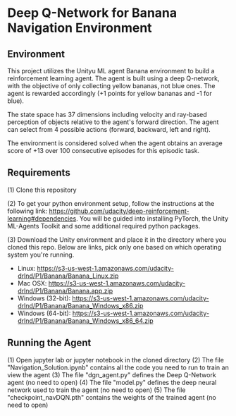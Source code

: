 # Deep Q-Network for Banana Navigation Environment

## Environment
This project utilizes the Unityu ML agent Banana environment to build a reinforcement learning agent. The agent is built using a deep Q-network, with the objective of only collecting yellow bananas, not blue ones. The agent is rewarded accordingly (+1 points for yellow bananas and -1 for blue).

The state space has 37 dimensions including velocity and ray-based perception of objects relative to the agent's forward direction. The agent can select from 4 possible actions (forward, backward, left and right).

The environment is considered solved when the agent obtains an average score of +13 over 100 consecutive episodes for this episodic task.

## Requirements
(1) Clone this repository

(2) To get your python environment setup, follow the instructions at the following link: https://github.com/udacity/deep-reinforcement-learning#dependencies. You will be guided into installing PyTorch, the Unity ML-Agents Toolkit and some additional required python packages.

(3) Download the Unity environment and place it in the directory where you cloned this repo. Below are links, pick only one based on which operating system you're running.
  * Linux: https://s3-us-west-1.amazonaws.com/udacity-drlnd/P1/Banana/Banana_Linux.zip
  * Mac OSX: https://s3-us-west-1.amazonaws.com/udacity-drlnd/P1/Banana/Banana.app.zip
  * Windows (32-bit): https://s3-us-west-1.amazonaws.com/udacity-drlnd/P1/Banana/Banana_Windows_x86.zip
  * Windows (64-bit): https://s3-us-west-1.amazonaws.com/udacity-drlnd/P1/Banana/Banana_Windows_x86_64.zip

## Running the Agent

(1) Open jupyter lab or jupyter notebook in the cloned directory
(2) The file "Navigation_Solution.ipynb" contains all the code you need to run to train an view the agent
(3) The file "dgn_agent.py" defines the Deep Q-Network agent (no need to open)
(4) The file "model.py" defines the deep neural network used to train the agent (no need to open)
(5) The file "checkpoint_navDQN.pth" contains the weights of the trained agent (no need to open)



